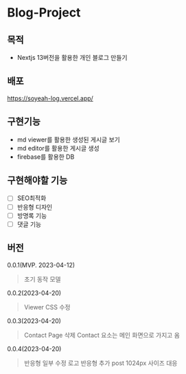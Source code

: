 # Blog-Project

## 목적

- Nextjs 13버전을 활용한 개인 블로그 만들기

## 배포

https://soyeah-log.vercel.app/

## 구현기능

- md viewer를 활용한 생성된 게시글 보기
- md editor를 활용한 게시글 생성
- firebase를 활용한 DB

## 구현해야할 기능

- [ ] SEO최적화
- [ ] 반응형 디자인
- [ ] 방명록 기능
- [ ] 댓글 기능

## 버전

0.0.1(MVP. 2023-04-12)

> 초기 동작 모델

0.0.2(2023-04-20)

> Viewer CSS 수정

0.0.3(2023-04-20)

> Contact Page 삭제
> Contact 요소는 메인 화면으로 가지고 옴

0.0.4(2023-04-20)

> 반응형 일부 수정
> 로고 반응형 추가
> post 1024px 사이즈 대응
